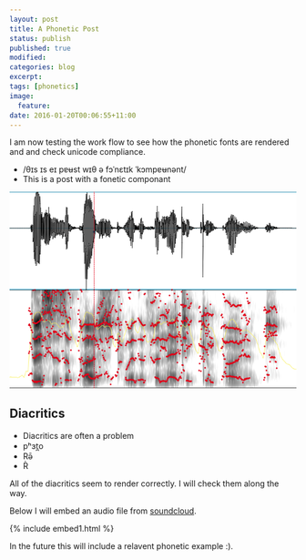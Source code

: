 ```yaml
---
layout: post
title: A Phonetic Post
status: publish
published: true
modified:
categories: blog
excerpt:
tags: [phonetics]
image:
  feature:
date: 2016-01-20T00:06:55+11:00
---
```

 
I am now testing the work flow to see how the phonetic fonts are rendered and and check unicode compliance.
 
* /θɪs ɪs eɪ pɐʉst wɪθ ə fɔˈnɛtɪk ˈkɔmpɐʉnənt/
* This is a post with a fonetic componant
 
![Spectrogram](/figures/spectrogram1.png)
 
## Diacritics ##
* Diacritics are often a problem
* pʰɜt̪o
* Rə̄
* R̀
 
All of the diacritics seem to render correctly. I will check them along the way.
 
Below I will embed an audio file from [soundcloud](htpp:www.soundcloud.com).
 
{% include embed1.html %}
 
In the future this will include a relavent phonetic example :).
